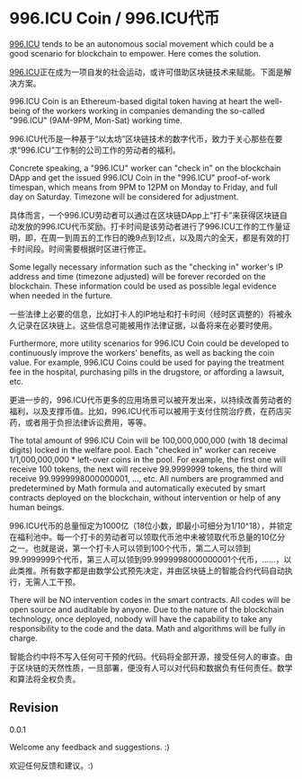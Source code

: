 # 996.ICU Coin / 996.ICU代币

[996.ICU](https://github.com/996icu/996.ICU) tends to be an autonomous social movement which could be a good scenario for blockchain to empower. Here comes the solution.

[996.ICU](https://github.com/996icu/996.ICU)正在成为一项自发的社会运动，或许可借助区块链技术来赋能。下面是解决方案。

996.ICU Coin is an Ethereum-based digital token having at heart the well-being of the workers working in companies demanding the so-called "996.ICU" (9AM-9PM, Mon-Sat) working time.

996.ICU代币是一种基于“以太坊”区块链技术的数字代币，致力于关心那些在要求“996.ICU”工作制的公司工作的劳动者的福利。

Concrete speaking, a "996.ICU" worker can "check in" on the blockchain DApp and get the issued 996.ICU Coin in the "996.ICU" proof-of-work timespan, which means from 9PM to 12PM on Monday to Friday, and full day on Saturday. Timezone will be considered for adjustment.

具体而言，一个996.ICU劳动者可以通过在区块链DApp上“打卡”来获得区块链自动发放的996.ICU代币奖励。打卡时间是该劳动者进行了996.ICU工作的工作量证明，即，在周一到周五的工作日的晚9点到12点，以及周六的全天，都是有效的打卡时间段。时间需要根据时区进行修正。

Some legally necessary information such as the "checking in" worker's IP address and time (timezone adjusted) will be forever recorded on the blockchain. These information could be used as possible legal evidence when needed in the furture.

一些法律上必要的信息，比如打卡人的IP地址和打卡时间（经时区调整的）将被永久记录在区块链上。这些信息可能被用作法律证据，以备将来在必要时使用。

Furthermore, more utility scenarios for 996.ICU Coin could be developed to continuously improve the workers' benefits, as well as backing the coin value. For example, 996.ICU Coins could be used for paying the treatment fee in the hospital, purchasing pills in the drugstore, or affording a lawsuit, etc.

更进一步的，996.ICU代币更多的应用场景可以被开发出来，以持续改善劳动者的福利，以及支撑币值。比如，996.ICU代币可以被用于支付住院治疗费，在药店买药，或者用于负担法律诉讼费用，等等。

The total amount of 996.ICU Coin will be 100,000,000,000 (with 18 decimal digits) locked in the welfare pool. Each "checked in" worker can receive 1/1,000,000,000 * left-over coins in the pool. For example, the first one will receive 100 tokens, the next will receive 99.9999999 tokens, the third will receive 99.9999998000000001, ..., etc. All numbers are programmed and predetermined by Math formula and automatically executed by smart contracts deployed on the blockchain, without intervention or help of any human beings.

996.ICU代币的总量恒定为1000亿（18位小数，即最小可细分为1/10^18），并锁定在福利池中。每一个打卡的劳动者可以领取代币池中未被领取代币总量的10亿分之一。也就是说，第一个打卡人可以领到100个代币，第二人可以领到99.9999999个代币，第三人可以领到99.9999998000000001个代币，……，以此类推。所有数字都是由数学公式预先决定，并由区块链上的智能合约代码自动执行，无需人工干预。

There will be NO intervention codes in the smart contracts. All codes will be open source and auditable by anyone. Due to the nature of the blockchain technology, once deployed, nobody will have the capability to take any responsibility to the code and the data. Math and algorithms will be fully in charge.

智能合约中将不写入任何可干预的代码。代码将全部开源，接受任何人的审查。由于区块链的天然性质，一旦部署，便没有人可以对代码和数据负有任何责任。数学和算法将全权负责。

## Revision
0.0.1

Welcome any feedback and suggestions. :)

欢迎任何反馈和建议。:)

